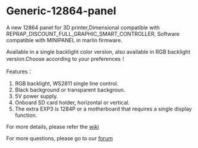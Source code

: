 # Generic-12864-panel
A new 12864 panel for 3D printer,Dimensional compatible with REPRAP_DISCOUNT_FULL_GRAPHIC_SMART_CONTROLLER, Software compatible with MINIPANEL in marlin firmware.

Available in a single backlight color version, also available in RGB backlight version.Choose according to your preferences！

Features：
1. RGB backlight, WS2811 single line control.
2. Black background or transparent backgroun.
3. 5V power supply.
4. Onboard SD card holder, horizontal or vertical.
5. The extra EXP3 is 1284P or a motherboard that requires a single display function.

For more details, please refer the [wiki](https://wiki.fysetc.com)

For more questions, please go to our [forum](https://forum.fysetc.com)
